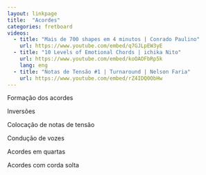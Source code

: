 ```yaml
---
layout: linkpage
title:  "Acordes"
categories: fretboard
videos:
  - title: "Mais de 700 shapes em 4 minutos | Conrado Paulino"
    url: https://www.youtube.com/embed/q7GJLpEW3yE
  - title: "10 Levels of Emotional Chords | ichika Nito"
    url: https://www.youtube.com/embed/koOAOFbRp5k
    lang: eng
  - title: "Notas de Tensão #1 | Turnaround | Nelson Faria"
    url: https://www.youtube.com/embed/rZ4IDQ0ObHw
---
```


Formação dos acordes

Inversões

Colocação de notas de tensão

Condução de vozes

Acordes em quartas

Acordes com corda solta
